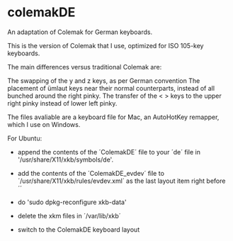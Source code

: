 colemakDE
=========

An adaptation of Colemak for German keyboards.

This is the version of Colemak that I use, optimized for ISO 105-key keyboards.

The main differences versus traditional Colemak are:

The swapping of the y and z keys, as per German convention
The placement of ümlaut keys near their normal counterparts, instead of all bunched around the right pinky.
The transfer of the < > keys to the upper right pinky instead of lower left pinky.



The files avaliable are a keyboard file for Mac, an AutoHotKey remapper, which I use on Windows.

For Ubuntu:

* append the contents of the ´ColemakDE´ file to your ´de´ file in '/usr/share/X11/xkb/symbols/de'.
* add the contents of the ´ColemakDE\_evdev´ file to ´/usr/share/X11/xkb/rules/evdev.xml´ as the last layout item right before ´</layoutList>´

* do 'sudo dpkg-reconfigure xkb-data'
* delete the xkm files in ´/var/lib/xkb´


* switch to the ColemakDE keyboard layout
